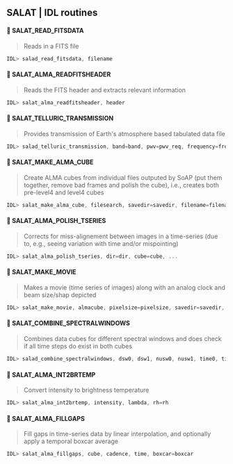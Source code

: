 ## SALAT | IDL routines

#### :round_pushpin: SALAT_READ_FITSDATA
> Reads in a FITS file 
```JavaScript
IDL> salad_read_fitsdata, filename
```

#### :round_pushpin: SALAT_ALMA_READFITSHEADER
> Reads the FITS header and extracts relevant information 
```JavaScript
IDL> salat_alma_readfitsheader, header
```

#### :round_pushpin: SALAT_TELLURIC_TRANSMISSION
> Provides transmission of Earth's atmosphere based tabulated data file  
```JavaScript
IDL> salad_telluric_transmission, band=band, pwv=pwv_req, frequency=freq_r, out_frequency=out_freq, out_pwv=out_pwv
```

#### :round_pushpin: SALAT_MAKE_ALMA_CUBE
> Create ALMA cubes from individual files outputed by SoAP (put them together, remove bad frames and polish the cube), i.e., creates both pre-level4 and level4 cubes
```JavaScript
IDL> salat_make_alma_cube, filesearch, savedir=savedir, filename=filename, date=date
```

#### :round_pushpin: SALAT_ALMA_POLISH_TSERIES
> Corrects for miss-alignement between images in a time-series (due to, e.g., seeing variation with time and/or mispointing)
```JavaScript
IDL> salat_alma_polish_tseries, dir=dir, cube=cube, ...
```

#### :round_pushpin: SALAT_MAKE_MOVIE
> Makes a movie (time series of images) along with an analog clock and beam size/shap depicted
```JavaScript
IDL> salat_make_movie, almacube, pixelsize=pixelsize, savedir=savedir, filename=filename
```

#### :round_pushpin: SALAT_COMBINE_SPECTRALWINDOWS
> Combines data cubes for different spectral windows and does check if all time steps do exist in both cubes
```JavaScript
IDL> salad_combine_spectralwindows, dsw0, dsw1, nusw0, nusw1, time0, time1, spectralwindow=specwin
```

#### :round_pushpin: SALAT_ALMA_INT2BRTEMP
> Convert intensity to brightness temperature
```JavaScript
IDL> salat_alma_int2brtemp, intensity, lambda, rh=rh
```

#### :round_pushpin: SALAT_ALMA_FILLGAPS
> Fill gaps in time-series data by linear interpolation, and optionally apply a temporal boxcar average
```JavaScript
IDL> salat_alma_fillgaps, cube, cadence, time, boxcar=boxcar
```
